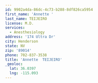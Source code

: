 ```yaml
---
id: 9902a4da-86dc-4c73-b288-8df826ca5954
first_name: 'Annette '
last_name: TEIJEIRO
license: M.D.
services:
  - Anesthesiology
address: '174 Ultra Dr'
city: Henderson
state: NV
zip: '89014'
phone: 702-837-3538
title: 'Annette  TEIJEIRO'
_geoloc:
  lat: 36.0397
  lng: -115.093
---
```

